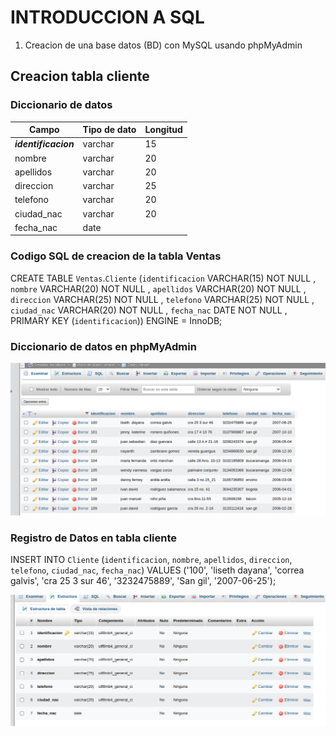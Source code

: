 # INTRODUCCION A SQL

1. Creacion de una base datos (BD) con MySQL usando phpMyAdmin

## Creacion tabla cliente

### Diccionario de datos

| Campo                | Tipo de dato | Longitud |
| -------------------- | ------------ | -------- |
| **_identificacion_** | varchar      | 15       |
| nombre               | varchar      | 20       |
| apellidos            | varchar      | 20       |
| direccion            | varchar      | 25       |
| telefono             | varchar      | 20       |
| ciudad_nac           | varchar      | 20       |
| fecha_nac            | date         |          |


### Codigo SQL de creacion de la tabla Ventas

CREATE TABLE `Ventas`.`Cliente` (`identificacion` VARCHAR(15) NOT NULL , `nombre` VARCHAR(20) NOT NULL , `apellidos` VARCHAR(20) NOT NULL , `direccion` VARCHAR(25) NOT NULL , `telefono` VARCHAR(25) NOT NULL , `ciudad_nac` VARCHAR(20) NOT NULL , `fecha_nac` DATE NOT NULL , PRIMARY KEY (`identificacion`)) ENGINE = InnoDB;

### Diccionario de datos en phpMyAdmin
![Diccionario de datos](registro2.png "Diccionario de datos")

### Registro de Datos en tabla cliente 

INSERT INTO `Cliente` (`identificacion`, `nombre`, `apellidos`, `direccion`, `telefono`, `ciudad_nac`, `fecha_nac`) VALUES ('100', 'liseth dayana', 'correa galvis', 'cra 25 3 sur 46', '3232475889', 'San gil', '2007-06-25');

![registro de datos](registro.png "registro de datos")